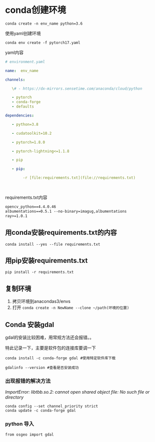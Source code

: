 # conda创建环境

`conda create -n env_name python=3.6`



使用yaml创建环境

`conda env create -f pytorch17.yaml`



yaml内容

 ```yaml
# environment.yaml

name:  env_name

channels:

    \# - https://dx-mirrors.sensetime.com/anaconda/cloud/python

    - pytorch
    - conda-forge
    - defaults

dependencies:

    - python=3.8

    - cudatoolkit=10.2

    - pytorch=1.8.0

    - pytorch-lightning<=1.1.8

    - pip

    - pip:

         -r [file:requirements.txt](file://requirements.txt)
 ```

​        

requirements.txt内容

```txt
opencv_python==4.4.0.46
albumentations==0.5.1 --no-binary=imagug,albumentations
ray>=1.0.1
```

## 用conda安装requirements.txt的内容

```
conda install --yes --file requirements.txt
```



## 用pip安装requirements.txt

```
pip install -r requirements.txt
```



## 复制环境

1. 拷贝环境到anacondas3/envs
2. 打开 `conda create -n NewName --clone ~/path(环境的位置)`





## Conda 安装gdal

gdal的安装比较困难，用常规方法还会报错。。

特此记录一下，主要是软件包的连接库要调一下

```
conda install -c conda-forge gdal #使用特定软件库下载

gdalinfo --version #查看是否安装成功
```



### 出现报错的解决方法

 *ImportError: libtbb.so.2: cannot open shared object file: No such file or directory*

```
conda config --set channel_priority strict
conda update -c conda-forge gdal
```



### python 导入

```
from osgeo import gdal
```

